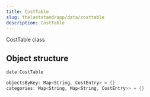 ```yaml
---
title: CostTable
slug: thelaststand/app/data/costtable
description: CostTable
---
```


CostTable class

## Object structure

```scala
data CostTable

objectsByKey: Map<String, CostEntry> = {}
categories: Map<String, Map<String, CostEntry>> = {}

```
